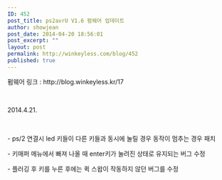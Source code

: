 ```yaml
---
ID: 452
post_title: ps2avrU V1.6 펌웨어 업데이트
author: showjean
post_date: 2014-04-20 18:56:01
post_excerpt: ""
layout: post
permalink: http://winkeyless.com/blog/452
published: true
---
```

<p>펌웨어 링크 : http://blog.winkeyless.kr/17</p><p><br /></p><p>2014.4.21.</p><p><br /></p><p>-&nbsp;ps/2 연결시 led 키들이 다른 키들과 동시에 눌릴 경우 동작이 멈추는 경우 패치</p><p>-&nbsp;키매퍼 메뉴에서 빠져 나올 때 enter키가 눌려진 상태로 유지되는 버그 수정</p><p>-&nbsp;플러깅 후 키를 누른 후에는 퀵 스왑이 작동하지 않던&nbsp;버그를 수정</p><p><br /></p><p><br /></p>